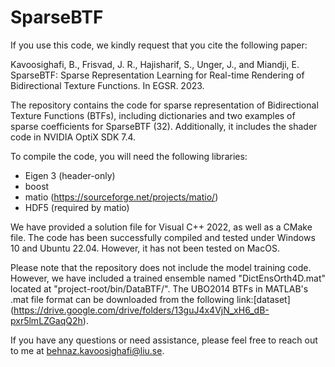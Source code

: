 # SparseBTF

If you use this code, we kindly request that you cite the following paper:

Kavoosighafi, B., Frisvad, J. R., Hajisharif, S., Unger, J., and Miandji, E. SparseBTF: Sparse Representation Learning for Real-time Rendering of Bidirectional Texture Functions. In EGSR. 2023.

The repository contains the code for sparse representation of Bidirectional Texture Functions (BTFs), including dictionaries and two examples of sparse coefficients for SparseBTF (32). Additionally, it includes the shader code in NVIDIA OptiX SDK 7.4. 

To compile the code, you will need the following libraries:

- Eigen 3 (header-only)
- boost
- matio (https://sourceforge.net/projects/matio/)
- HDF5 (required by matio)

We have provided a solution file for Visual C++ 2022, as well as a CMake file. The code has been successfully compiled and tested under Windows 10 and Ubuntu 22.04. However, it has not been tested on MacOS.

Please note that the repository does not include the model training code. However, we have included a trained ensemble named "DictEnsOrth4D.mat" located at "project-root/bin/DataBTF/".
The UBO2014 BTFs in MATLAB's .mat file format can be downloaded from the following link:[dataset] (https://drive.google.com/drive/folders/13guJ4x4VjN_xH6_dB-pxr5lmLZGaqQ2h).

If you have any questions or need assistance, please feel free to reach out to me at behnaz.kavoosighafi@liu.se.
